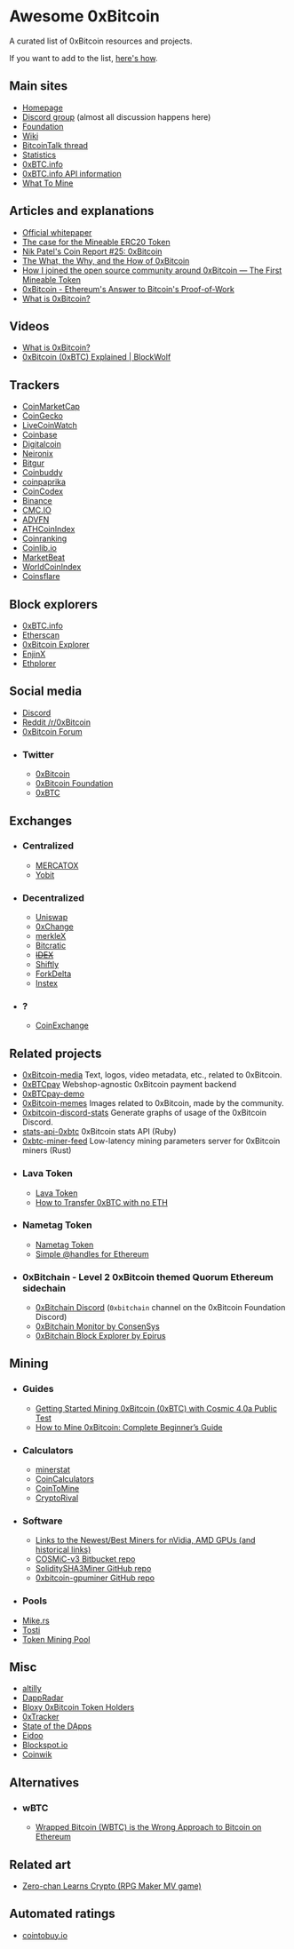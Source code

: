 # Awesome 0xBitcoin

A curated list of 0xBitcoin resources and projects.

If you want to add to the list, [here's how](CONTRIBUTING.md).

## Main sites
- [Homepage](https://0xbitcoin.org/)
- [Discord group](https://discord.gg/JGEqqmS) (almost all discussion happens here)
- [Foundation](https://0xbitcoin.foundation/)
- [Wiki](https://0xbtc.wiki/)
- [BitcoinTalk thread](https://bitcointalk.org/index.php?topic=3039182.0)
- [Statistics](https://0x1d00ffff.github.io/0xBTC-Stats)
- [0xBTC.info](https://0xbtc.info/)
- [0xBTC.info API information](https://0xbtc.info/api)
- [What To Mine](https://whattomine.com/coins/315-0xbtc-sha3solidity)

## Articles and explanations
- [Official whitepaper](https://github.com/0xbitcoin/white-paper)
- [The case for the Mineable ERC20 Token](https://medium.com/@admazzola/the-case-for-the-mineable-erc20-token-78cbb4c34331)
- [Nik Patel's Coin Report #25: 0xBitcoin](https://www.altcointradershandbook.com/coin-report-0xbitcoin/)
- [The What, the Why, and the How of 0xBitcoin](https://medium.com/@0xK/the-what-the-why-and-the-how-of-0xbitcoin-5c635fe2df6b)
- [How I joined the open source community around 0xBitcoin — The First Mineable Token](https://medium.com/@mseiler1/0xbitcoin-and-the-first-mineable-token-faaf8fb84d23)
- [0xBitcoin - Ethereum's Answer to Bitcoin's Proof-of-Work](https://www.ccn.com/0xbitcoin-ethereums-answer-to-bitcoins-proof-of-work/)
- [What is 0xBitcoin?](https://blockwolf.com/0xbitcoin-0xbtc/)

## Videos
- [What is 0xBitcoin?](https://www.youtube.com/watch?v=lWMyal5r7bY)
- [0xBitcoin (0xBTC) Explained | BlockWolf](https://www.youtube.com/watch?v=ChjgUAOiIPw)

## Trackers
- [CoinMarketCap](https://coinmarketcap.com/currencies/0xbtc/)
- [CoinGecko](https://www.coingecko.com/en/coins/0xbitcoin)
- [LiveCoinWatch](https://www.livecoinwatch.com/price/0xBitcoin-0xBTC)
- [Coinbase](https://www.coinbase.com/price/0xbtc)
- [Digitalcoin](https://digitalcoinprice.com/coins/0xbtc)
- [Neironix](https://neironix.io/cryptocurrency/0xbitcoin)
- [Bitgur](https://bitgur.com/coin/0XBTC)
- [Coinbuddy](https://coinbuddy.co/coins/0xbitcoin)
- [coinpaprika](https://coinpaprika.com/coin/0xbtc-0xbitcoin/)
- [CoinCodex](https://coincodex.com/crypto/0xbtc/)
- [Binance](https://info.binance.com/en/currencies/0xbitcoin)
- [CMC.IO](https://cmc.io/coins/0xbtc)
- [ADVFN](https://www.advfn.com/crypto/0xBitcoin-Token-0XBTC)
- [ATHCoinIndex](https://athcoinindex.com/coin/oxbitcoin)
- [Coinranking](https://coinranking.com/coin/0xbitcoin-0xbtc)
- [Coinlib.io](https://coinlib.io/coin/0xBTC/0xBitcoin)
- [MarketBeat](https://www.marketbeat.com/cryptocurrencies/0xbitcoin/)
- [WorldCoinIndex](https://www.worldcoinindex.com/coin/0xbitcoin)
- [Coinsflare](https://coinsflare.com/cryptocurrency/0xbitcoin)

## Block explorers
- [0xBTC.info](https://0xbtc.info/)
- [Etherscan](https://etherscan.io/address/0xb6ed7644c69416d67b522e20bc294a9a9b405b31)
- [0xBitcoin Explorer](http://explorer.0xbtc.io/)
- [EnjinX](https://enjinx.io/eth/token/0xb6ed7644c69416d67b522e20bc294a9a9b405b31/transfers)
- [Ethplorer](https://ethplorer.io/address/0xb6ed7644c69416d67b522e20bc294a9a9b405b31)

## Social media
- [Discord](https://discord.gg/JGEqqmS)
- [Reddit /r/0xBitcoin](https://reddit.com/r/0xbitcoin)
- [0xBitcoin Forum](http://forum.0xbtc.io/)
- ### Twitter
    - [0xBitcoin](https://twitter.com/0xbitcoin_erc20?lang=en)
    - [0xBitcoin Foundation](https://twitter.com/0xbtcfoundation?lang=en)
    - [0xBTC](https://twitter.com/0xbtc?lang=en)

## Exchanges
- ### Centralized
    - [MERCATOX](https://mercatox.com/exchange/0xBTC/ETH)
    - [Yobit](https://yobit.net/en/trade/0XBTC/BTC)
- ### Decentralized
    - [Uniswap](https://uniswap.exchange/swap/0xB6eD7644C69416d67B522e20bC294A9a9B405B31)
    - [0xChange](https://dex.0xchange.org/)
    - [merkleX](https://merklex.io/)
    - [Bitcratic](https://www.bitcratic.com/#!/trade/0xBTC-ETH/)
    - ~~[IDEX](https://idex.market/eth/0xbtc)~~
    - [Shiftly](https://shiftly.finance/)
    - [ForkDelta](https://forkdelta.app/#!/trade/0xBTC-ETH)
    - [Instex](https://app.instex.io/0xBTC-WETH)
- ### ?
    - [CoinExchange](https://www.coinexchange.io/market/0xBTC/BTC)

## Related projects
- [0xBitcoin-media](https://github.com/0xBrian/0xBitcoin-media) Text, logos, video metadata, etc., related to 0xBitcoin.
- [0xBTCpay](https://github.com/0xBrian/0xBTCpay) Webshop-agnostic 0xBitcoin payment backend
- [0xBTCpay-demo](https://github.com/0xBrian/0xBTCpay-demo)
- [0xBitcoin-memes](https://github.com/0xBrian/0xBitcoin-memes) Images related to 0xBitcoin, made by the community.
- [0xbitcoin-discord-stats](https://github.com/rockmtn/0xbitcoin-discord-stats) Generate graphs of usage of the 0xBitcoin Discord.
- [stats-api-0xbtc](https://github.com/rockmtn/stats-api-0xbtc) 0xBitcoin stats API (Ruby)
- [0xbtc-miner-feed](https://github.com/rockmtn/0xbtc-miner-feed) Low-latency mining parameters server for 0xBitcoin miners (Rust)
- ### Lava Token
    - [Lava Token](https://lavatoken.com/)
    - [How to Transfer 0xBTC with no ETH](https://medium.com/@admazzola/how-to-transfer-0xbtc-with-no-eth-f88a95598c3c)
- ### Nametag Token
    - [Nametag Token](https://nametagtoken.com/)
    - [Simple @handles for Ethereum](https://medium.com/@admazzola/simple-handles-for-ethereum-c132353b55be)
- ### 0xBitchain - Level 2 0xBitcoin themed Quorum Ethereum sidechain
    - [0xBitchain Discord](https://discord.gg/9aTgeWN) (`0xbitchain` channel on the 0xBitcoin Foundation Discord)
    - [0xBitchain Monitor by ConsenSys](https://monitor.0xbitchain.com/dashboard)
    - [0xBitchain Block Explorer by Epirus](https://explorer.0xbitchain.com/contracts)

## Mining
- ### Guides
    - [Getting Started Mining 0xBitcoin (0xBTC) with Cosmic 4.0a Public Test](https://youtu.be/_uEczwlFBbE)
    - [How to Mine 0xBitcoin: Complete Beginner’s Guide](https://blockonomi.com/how-to-mine-0xbitcoin/)
- ### Calculators
    - [minerstat](https://minerstat.com/coin/0XBTC)
    - [CoinCalculators](https://www.coincalculators.io/coin/0xbitcoin)
    - [CoinToMine](https://cointomine.today/calculator/coin/0xBTC/)
    - [CryptoRival](https://cryptorival.com/calcs/0xbtc/)
- ### Software
    - [Links to the Newest/Best Miners for nVidia, AMD GPUs (and historical links)](https://www.reddit.com/r/0xbitcoin/comments/8o06dk/links_to_the_newestbest_miners_for_nvidia_amd/)
    - [COSMiC-v3 Bitbucket repo](https://bitbucket.org/LieutenantTofu/cosmic-v3/src/master/)
    - [SoliditySHA3Miner GitHub repo](https://github.com/lwYeo/SoliditySHA3Miner)
    - [0xbitcoin-gpuminer GitHub repo](https://github.com/azlehria/0xbitcoin-gpuminer)
- ### Pools
- [Mike.rs](http://mike.rs/)
- [Tosti](http://tosti.ro/)
- [Token Mining Pool](http://tokenminingpool.com/)

## Misc
- [altilly](https://www.altilly.com/asset/0xBTC)
- [DappRadar](https://dappradar.com/app/56/0xbitcoin)
- [Bloxy 0xBitcoin Token Holders](https://bloxy.info/token_holders/0xb6ed7644c69416d67b522e20bc294a9a9b405b31)
- [0xTracker](https://0xtracker.com/tokens/0xb6ed7644c69416d67b522e20bc294a9a9b405b31)
- [State of the DApps](https://www.stateofthedapps.com/dapps/0xbitcoin)
- [Eidoo](https://eidoo.io/erc20-tokens-list/0xbitcoin-0xbtc)
- [Blockspot.io](https://blockspot.io/coin/0xbitcoin/)
- [Coinwik](https://coinwik.org/0xBitcoin)

## Alternatives
- ### wBTC
    - [Wrapped Bitcoin (WBTC) is the Wrong Approach to Bitcoin on Ethereum](https://medium.com/0xbitcoinfoundation/wrapped-bitcoin-wbtc-is-the-wrong-approach-to-bitcoin-on-ethereum-7a3c7ffd732c)

## Related art
- [Zero-chan Learns Crypto (RPG Maker MV game)](https://meoau.itch.io/zero-chan-learns-crypto)

## Automated ratings
- [cointobuy.io](https://cointobuy.io/0xbtc)
